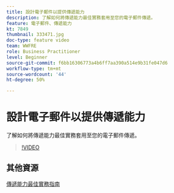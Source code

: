 ```yaml
---
title: 設計電子郵件以提供傳遞能力
description: 了解如何將傳遞能力最佳實務套用至您的電子郵件傳遞。
feature: 電子郵件、傳遞能力
kt: 7849
thumbnail: 333471.jpg
doc-type: feature video
team: WWFRE
role: Business Practitioner
level: Beginner
source-git-commit: f6bb16306773a4b6ff7aa390a514e9b31fe047d6
workflow-type: tm+mt
source-wordcount: '44'
ht-degree: 50%

---
```



# 設計電子郵件以提供傳遞能力

了解如何將傳遞能力最佳實務套用至您的電子郵件傳遞。

>[!VIDEO](https://video.tv.adobe.com/v/333471?quality=12)

## 其他資源

[傳遞能力最佳實務指南](https://experienceleague.adobe.com/docs/deliverability-learn/deliverability-best-practice-guide/introduction.html?lang=zh-Hant)
